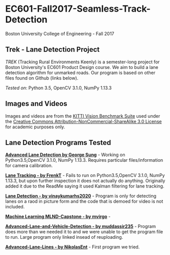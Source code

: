 # EC601-Fall2017-Seamless-Track-Detection
Boston University College of Engineering - Fall 2017

## Trek - Lane Detection Project

*TREK* (Tracking Rural Environments Keenly) is a semester-long project for Boston University's EC601 Product Design course. We aim to build a lane detection algorithm for unmarked roads. Our program is based on other files found on Github (links below). 

*Tested on*: Python 3.5, OpenCV 3.1.0, NumPy 1.13.3

## Images and Videos

Images and videos are from the [KITTI Vision Benchmark Suite](http://www.cvlibs.net/datasets/kitti/index.php) used under the [Creative Commons Attribution-NonCommercial-ShareAlike 3.0 License](https://creativecommons.org/licenses/by-nc-sa/3.0/) for academic purposes only.

## Lane Detection Programs Tested

[**Advanced Lane Detection by George Sung**](https://github.com/georgesung/advanced_lane_detection) - Working on Python3.5,OpenCV 3.1.0, NumPy 1.13.3. Requires particular files/information for camera calibration.

[**Lane Tracking - by FrenkT**](https://github.com/FrenkT/LaneTracking) - Fails to run on Python3.5,OpenCV 3.1.0, NumPy 1.13.3, but upon further inspection it does not actually do anything. Originally added it due to the ReadMe saying it used Kalman filtering for lane tracking. 

[**Lane Detection - by vinaykumarhs2020**](https://github.com/vinaykumarhs2020/lane_detection) - Program is only for detecting lanes on a raod in picture form and the code that is demoed for video is not included. 

[**Machine Learning MLND-Capstone - by mvirgo**](https://github.com/mvirgo/MLND-Capstone) - 

[**Advanced-Lane-and-Vehicle-Detection - by muddassir235**](https://github.com/muddassir235/Advanced-Lane-and-Vehicle-Detection) -  Program does more than we needed it to and we were unable to get the program file to run.  Large program only linked insead of reuploading.

[**Advanced-Lane-Lines - by NikolasEnt**](https://github.com/NikolasEnt/Advanced-Lane-Lines) - First program we tried. 
